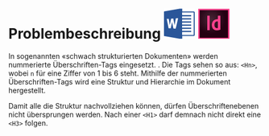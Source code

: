 # Problembeschreibung ![](/assets/icon_word.gif) ![](/assets/icon_indesign.gif)

In sogenannten «schwach strukturierten Dokumenten» werden nummerierte Überschriften-Tags eingesetzt. . Die Tags sehen so aus: `<Hn>`, wobei `n` für eine Ziffer von 1 bis 6 steht. Mithilfe der nummerierten Überschriften-Tags wird eine Struktur und Hierarchie im Dokument hergestellt. 

Damit alle die Struktur nachvollziehen können, dürfen Überschriftenebenen nicht übersprungen werden. Nach einer `<H1>` darf demnach nicht direkt eine `<H3>` folgen. 

